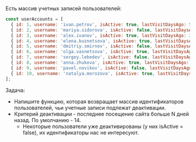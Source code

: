 Есть массив учетных записей пользователей:

```javascript
const userAccounts = [
  { id: 1, username: 'ivan.petrov', isActive: true, lastVisitDaysAgo: 5 },
  { id: 2, username: 'mariya.sidorova', isActive: false, lastVisitDaysAgo: 120 },
  { id: 3, username: 'alex.ivanov', isActive: true, lastVisitDaysAgo: 2 },
  { id: 4, username: 'elena.kuznetsova', isActive: true, lastVisitDaysAgo: 7 },
  { id: 5, username: 'dmitriy.smirnov', isActive: false, lastVisitDaysAgo: 90 },
  { id: 6, username: 'olga.vasnetsova', isActive: true, lastVisitDaysAgo: 1 },
  { id: 7, username: 'sergey.lebedev', isActive: false, lastVisitDaysAgo: 60 },
  { id: 8, username: 'anna.zhukova', isActive: true, lastVisitDaysAgo: 20 },  // <-- deactivate
  { id: 9, username: 'pavel.novikov', isActive: false, lastVisitDaysAgo: 150 },
  { id: 10, username: 'natalya.morozova', isActive: true, lastVisitDaysAgo: 3 },
];
```

Задача:

* Напишите функцию, которая возвращает массив идентификаторов пользователей, чьи учетные записи подлежат деактивации.
* Критерий деактивации - последнее посещение сайта больше N дней назад. По умолчанию - 14.
  * Некоторые пользователи уже деактивированы (у них isActive = false), их идентификаторы нас не интересуют.